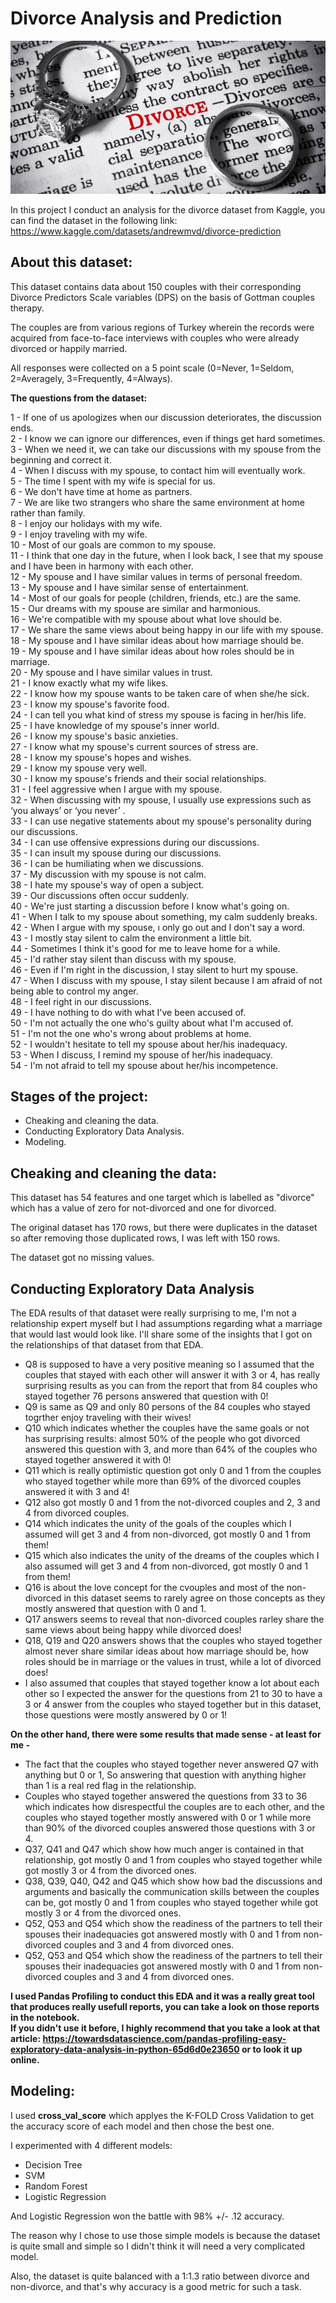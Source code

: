 # Divorce Analysis and Prediction

<img src="https://github.com/Aml-Hassan-Abd-El-hamid/Divorce-Analysis-and-Prediction/blob/main/divorce-rings.jpg">

In this project I conduct an analysis for the divorce dataset from Kaggle, you can find the dataset in the following link: https://www.kaggle.com/datasets/andrewmvd/divorce-prediction

## About this dataset:

This dataset contains data about 150 couples with their corresponding Divorce Predictors Scale variables (DPS) on the basis of Gottman couples therapy.

The couples are from various regions of Turkey wherein the records were acquired from face-to-face interviews with couples who were already divorced or happily married.

All responses were collected on a 5 point scale (0=Never, 1=Seldom, 2=Averagely, 3=Frequently, 4=Always).

**The questions from the dataset:**

1 - If one of us apologizes when our discussion deteriorates, the discussion ends.<br>
2 - I know we can ignore our differences, even if things get hard sometimes.<br>
3 - When we need it, we can take our discussions with my spouse from the beginning and correct it.<br>
4 - When I discuss with my spouse, to contact him will eventually work.<br>
5 - The time I spent with my wife is special for us.<br>
6 - We don't have time at home as partners.<br>
7 - We are like two strangers who share the same environment at home rather than family.<br>
8 - I enjoy our holidays with my wife.<br>
9 - I enjoy traveling with my wife.<br>
10 - Most of our goals are common to my spouse.<br>
11 - I think that one day in the future, when I look back, I see that my spouse and I have been in harmony with each other.<br>
12 - My spouse and I have similar values in terms of personal freedom.<br>
13 - My spouse and I have similar sense of entertainment.<br>
14 - Most of our goals for people (children, friends, etc.) are the same.<br>
15 - Our dreams with my spouse are similar and harmonious.<br>
16 - We're compatible with my spouse about what love should be.<br>
17 - We share the same views about being happy in our life with my spouse.<br>
18 - My spouse and I have similar ideas about how marriage should be.<br>
19 - My spouse and I have similar ideas about how roles should be in marriage.<br>
20 - My spouse and I have similar values in trust.<br>
21 - I know exactly what my wife likes.<br>
22 - I know how my spouse wants to be taken care of when she/he sick.<br>
23 - I know my spouse's favorite food.<br>
24 - I can tell you what kind of stress my spouse is facing in her/his life.<br>
25 - I have knowledge of my spouse's inner world.<br>
26 - I know my spouse's basic anxieties.<br>
27 - I know what my spouse's current sources of stress are.<br>
28 - I know my spouse's hopes and wishes.<br>
29 - I know my spouse very well.<br>
30 - I know my spouse's friends and their social relationships.<br>
31 - I feel aggressive when I argue with my spouse.<br>
32 - When discussing with my spouse, I usually use expressions such as ‘you always’ or ‘you never’ .<br>
33 - I can use negative statements about my spouse's personality during our discussions.<br>
34 - I can use offensive expressions during our discussions.<br>
35 - I can insult my spouse during our discussions.<br>
36 - I can be humiliating when we discussions.<br>
37 - My discussion with my spouse is not calm.<br>
38 - I hate my spouse's way of open a subject.<br>
39 - Our discussions often occur suddenly.<br>
40 - We're just starting a discussion before I know what's going on.<br>
41 - When I talk to my spouse about something, my calm suddenly breaks.<br>
42 - When I argue with my spouse, ı only go out and I don't say a word.<br>
43 - I mostly stay silent to calm the environment a little bit.<br>
44 - Sometimes I think it's good for me to leave home for a while.<br>
45 - I'd rather stay silent than discuss with my spouse.<br>
46 - Even if I'm right in the discussion, I stay silent to hurt my spouse.<br>
47 - When I discuss with my spouse, I stay silent because I am afraid of not being able to control my anger.<br>
48 - I feel right in our discussions.<br>
49 - I have nothing to do with what I've been accused of.<br>
50 - I'm not actually the one who's guilty about what I'm accused of.<br>
51 - I'm not the one who's wrong about problems at home.<br>
52 - I wouldn't hesitate to tell my spouse about her/his inadequacy.<br>
53 - When I discuss, I remind my spouse of her/his inadequacy.<br>
54 - I'm not afraid to tell my spouse about her/his incompetence.


## Stages of the project:

- Cheaking and cleaning the data.
- Conducting Exploratory Data Analysis.
- Modeling.

## Cheaking and cleaning the data:

This dataset has 54 features and one target which is labelled as "divorce" which has a value of zero for not-divorced and one for divorced.

The original dataset has 170 rows, but there were duplicates in the dataset so after removing those duplicated rows, I was left with 150 rows. 

The dataset got no missing values.

## Conducting Exploratory Data Analysis

The EDA results of that dataset were really surprising to me, I'm not a relationship expert myself but I had assumptions regarding what a marriage that would last would look like. I'll share some of the insights that I got on the relationships of that dataset from that EDA.

- Q8 is supposed to have a very positive meaning so I assumed that the couples that stayed with each other will answer it with 3 or 4, has really surprising results as you can from the report that from 84 couples who stayed together 76 persons answered that question with 0!
- Q9 is same as Q9 and only 80 persons of the 84 couples who stayed togrther enjoy traveling with their wives!
- Q10 which indicates whether the couples have the same goals or not has surprising results: almost 50% of the people who got divorced answered this question with 3, and more than 64% of the couples who stayed together answered it with 0!
- Q11 which is really optimistic question got only 0 and 1 from the couples who stayed together while more than 69% of the divorced couples answered it with 3 and 4!
- Q12 also got mostly 0 and 1 from the not-divorced couples and 2, 3 and 4 from divorced couples.
- Q14 which indicates the unity of the goals of the couples which I assumed will get 3 and 4 from non-divorced, got mostly 0 and 1 from them!
- Q15 which also indicates the unity of the dreams of the couples which I also assumed will get 3 and 4 from non-divorced, got mostly 0 and 1 from them!
- Q16 is about the love concept for the cvouples and most of the non-divorced in this dataset seems to rarely agree on those concepts as they mostly answered that question with 0 and 1.
- Q17 answers seems to reveal that non-divorced couples rarley share the same views about being happy while divorced does!
- Q18, Q19 and Q20 answers shows that the couples who stayed together almost never share similar ideas about how marriage should be, how roles should be in marriage or the values in trust, while a lot of divorced does!
- I also assumed that couples that stayed together know a lot about each other so I expected the answer for the questions from 21 to 30 to have a 3 or 4 answer from the couples who stayed together but in this dataset, those questions were mostly answered by 0 or 1! 

**On the other hand, there were some results that made sense - at least for me -** 

- The fact that the couples who stayed together never answered Q7 with anything but 0 or 1, So answering that question with anything higher than 1 is a real red flag in the relationship.
- Couples who stayed together answered the questions from 33 to 36 which indicates how disrespectful the couples are to each other, and the couples who stayed together mostly answered with 0 or 1 while more than 90% of the divorced couples answered those questions with 3 or 4.
- Q37,  Q41 and Q47 which show how much anger is contained in that relationship, got mostly 0 and 1 from couples who stayed together while got mostly 3 or 4 from the divorced ones.
- Q38,  Q39, Q40, Q42 and Q45 which show how bad the discussions and arguments and basically the communication skills between the couples can be, got mostly 0 and 1 from couples who stayed together while got mostly 3 or 4 from the divorced ones.
- Q52, Q53 and Q54 which show the readiness of the partners to tell their spouses their inadequacies got answered mostly with 0 and 1 from non-divorced couples and 3 and 4 from divorced ones. 
- Q52, Q53 and Q54 which show the readiness of the partners to tell their spouses their inadequacies got answered mostly with 0 and 1 from non-divorced couples and 3 and 4 from divorced ones. 

**I used Pandas Profiling to conduct this EDA and it was a really great tool that produces really usefull reports, you can take a look on those reports in the notebook.<br> If you didn't use it before, I highly recommend that you take a look at that article: https://towardsdatascience.com/pandas-profiling-easy-exploratory-data-analysis-in-python-65d6d0e23650 or to look it up online.**

## Modeling:

I used **cross_val_score** which applyes the K-FOLD Cross Validation to get the accuracy score of each model and then chose the best one.

I experimented with 4 different models:

- Decision Tree
- SVM
- Random Forest
- Logistic Regression

And Logistic Regression won the battle with 98% +/- .12 accuracy.

The reason why I chose to use those simple models is because the dataset is quite small and simple so I didn't think it will need a very complicated model.

Also, the dataset is quite balanced with a 1:1.3 ratio between divorce and non-divorce, and that's why accuracy is a good metric for such a task.
